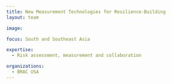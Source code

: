 ```yaml
---
title: New Measurement Technologies for Resilience-Building
layout: team

image: 

focus: South and Southeast Asia

expertise:
  - Risk assessment, measurement and collaboration

organizations:
  - BRAC USA
---
```

